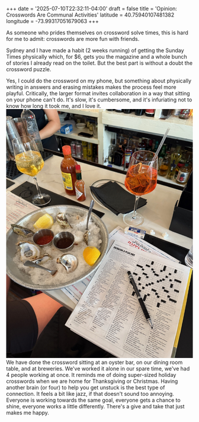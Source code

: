 +++
date = '2025-07-10T22:32:11-04:00'
draft = false
title = 'Opinion: Crosswords Are Communal Activities'
latitude = 40.75940107481382
longitude = -73.99317051679063
+++

As someone who prides themselves on crossword solve times, this is hard for me to admit: crosswords are more fun with friends.

Sydney and I have made a habit (2 weeks running) of getting the Sunday Times physically which, for $6, gets you the magazine and a whole bunch of stories I already read on the toilet. But the best part is without a doubt the crossword puzzle. 

Yes, I could do the crossword on my phone, but something about physically writing in answers and erasing mistakes makes the process feel more playful. Critically, the larger format invites collaboration in a way that sitting on your phone can't do. It's slow, it's cumbersome, and it's infuriating not to know how long it took me, and I love it. 
![crosswords and oysters](crossword.jpg)
We have done the crossword sitting at an oyster bar, on our dining room table, and at breweries. We've worked it alone in our spare time, we've had 4 people working at once. It reminds me of doing super-sized holiday crosswords when we are home for Thanksgiving or Christmas. Having another brain (or four) to help you get unstuck is the best type of connection. It feels a bit like jazz, if that doesn't sound too annoying. Everyone is working towards the same goal, everyone gets a chance to shine, everyone works a little differently. There's a give and take that just makes me happy.
